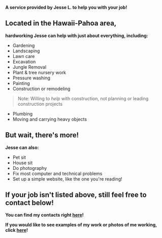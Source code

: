 **A service provided by Jesse L. to help you with your job!**

## Located in the Hawaii-Pahoa area,
 **hardworking Jesse can help with just about everything, including:**
 - Gardening
 - Landscaping
 - Lawn care
 - Excavation
 - Jungle Removal
 - Plant & tree nursery work
 - Pressure washing
 - Painting
 - Construction or remodeling
  >Note: Willing to *help* with construction,
  >not planning or leading construction projects
 - Plumbing
 - Moving and carrying heavy objects


## But wait, there's more!
 **Jesse can also:**
 - Pet sit
 - House sit
 - Do photography
 - Fix most computer and technical problems
 - Set up a simple website, like the one you're reading!

## If your job isn't listed above, still feel free to contact below!

**You can find my contacts right [here](https://jml-sites.github.io/service/contact)!**

**If you would like to see examples of my work or photos of me working, click [here](https://jml-sites.github.io/service/photos)!**
